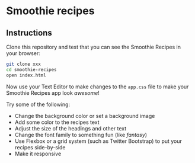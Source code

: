 # Smoothie recipes

## Instructions

Clone this repository and test that you can see the Smoothie Recipes in your browser:

```bash
git clone xxx
cd smoothie-recipes
open index.html
```

Now use your Text Editor to make changes to the `app.css` file to make your Smoothie Recipes app look _awesome_!

Try some of the following:

* Change the background color or set a background image
* Add some color to the recipes text
* Adjust the size of the headings and other text
* Change the font family to something fun (like _fantasy_)
* Use Flexbox or a grid system (such as Twitter Bootstrap) to put your recipes side-by-side
* Make it responsive
